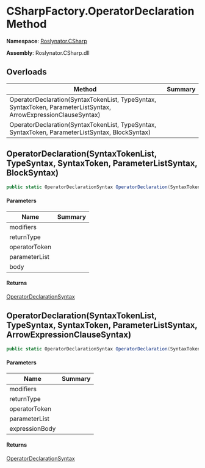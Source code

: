 # CSharpFactory\.OperatorDeclaration Method

**Namespace**: [Roslynator.CSharp](../../README.md)

**Assembly**: Roslynator\.CSharp\.dll

## Overloads

| Method | Summary |
| ------ | ------- |
| OperatorDeclaration\(SyntaxTokenList, TypeSyntax, SyntaxToken, ParameterListSyntax, ArrowExpressionClauseSyntax\) | |
| OperatorDeclaration\(SyntaxTokenList, TypeSyntax, SyntaxToken, ParameterListSyntax, BlockSyntax\) | |

## OperatorDeclaration\(SyntaxTokenList, TypeSyntax, SyntaxToken, ParameterListSyntax, BlockSyntax\)<a name="Roslynator_CSharp_CSharpFactory_OperatorDeclaration_Microsoft_CodeAnalysis_SyntaxTokenList_Microsoft_CodeAnalysis_CSharp_Syntax_TypeSyntax_Microsoft_CodeAnalysis_SyntaxToken_Microsoft_CodeAnalysis_CSharp_Syntax_ParameterListSyntax_Microsoft_CodeAnalysis_CSharp_Syntax_BlockSyntax_"></a>

```csharp
public static OperatorDeclarationSyntax OperatorDeclaration(SyntaxTokenList modifiers, TypeSyntax returnType, SyntaxToken operatorToken, ParameterListSyntax parameterList, BlockSyntax body)
```

#### Parameters

| Name | Summary |
| ---- | ------- |
| modifiers | |
| returnType | |
| operatorToken | |
| parameterList | |
| body | |

#### Returns

[OperatorDeclarationSyntax](https://docs.microsoft.com/en-us/dotnet/api/microsoft.codeanalysis.csharp.syntax.operatordeclarationsyntax)

## OperatorDeclaration\(SyntaxTokenList, TypeSyntax, SyntaxToken, ParameterListSyntax, ArrowExpressionClauseSyntax\)<a name="Roslynator_CSharp_CSharpFactory_OperatorDeclaration_Microsoft_CodeAnalysis_SyntaxTokenList_Microsoft_CodeAnalysis_CSharp_Syntax_TypeSyntax_Microsoft_CodeAnalysis_SyntaxToken_Microsoft_CodeAnalysis_CSharp_Syntax_ParameterListSyntax_Microsoft_CodeAnalysis_CSharp_Syntax_BlockSyntax_"></a>

```csharp
public static OperatorDeclarationSyntax OperatorDeclaration(SyntaxTokenList modifiers, TypeSyntax returnType, SyntaxToken operatorToken, ParameterListSyntax parameterList, ArrowExpressionClauseSyntax expressionBody)
```

#### Parameters

| Name | Summary |
| ---- | ------- |
| modifiers | |
| returnType | |
| operatorToken | |
| parameterList | |
| expressionBody | |

#### Returns

[OperatorDeclarationSyntax](https://docs.microsoft.com/en-us/dotnet/api/microsoft.codeanalysis.csharp.syntax.operatordeclarationsyntax)

